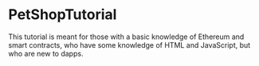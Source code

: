 # PetShopTutorial
 This tutorial is meant for those with a basic knowledge of Ethereum and smart contracts, who have some knowledge of HTML and JavaScript, but who are new to dapps.
